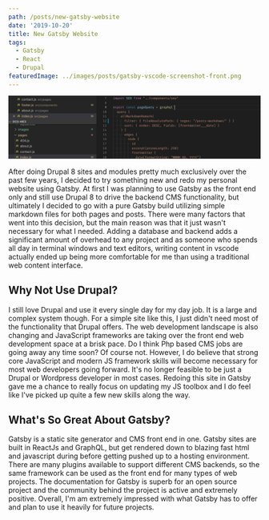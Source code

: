 ```yaml
---
path: /posts/new-gatsby-website
date: '2019-10-20'
title: New Gatsby Website
tags:
  - Gatsby
  - React
  - Drupal
featuredImage: ../images/posts/gatsby-vscode-screenshot-front.png
---
```

![Screenshot of vscode editor with components and graphql query](gatsby-site-vscode-full.png)

After doing Drupal 8 sites and modules pretty much exclusively over the past few years, I decided to try something new and redo my personal website using Gatsby. At first I was planning to use Gatsby as the front end only and still use Drupal 8 to drive the backend CMS functionality, but ultimately I decided to go with a pure Gatsby build utilizing simple markdown files for both pages and posts. There were many factors that went into this decision, but the main reason was that it just wasn't necessary for what I needed. Adding a database and backend adds a significant amount of overhead to any project and as someone who spends all day in terminal windows and text editors, writing content in vscode actually ended up being more comfortable for me than using a traditional web content interface.

## Why Not Use Drupal?

I still love Drupal and use it every single day for my day job. It is a large and complex system though. For a simple site like this, I just didn't need most of the functionality that Drupal offers. The web development landscape is also changing and JavaScript frameworks are taking over the front end web development space at a brisk pace. Do I think Php based CMS jobs are going away any time soon? Of course not. However, I do believe that strong core JavaScript and modern JS framework skills will become necessary for most web developers going forward. It's no longer feasible to be just a Drupal or Wordpress developer in most cases. Redoing this site in Gatsby gave me a chance to really focus on updating my JS toolbox and I do feel like I've picked up quite a few new skills along the way.

## What's So Great About Gatsby?

Gatsby is a static site generator and CMS front end in one. Gatsby sites are built in ReactJs and GraphQL, but get rendered down to blazing fast html and javascript during before getting pushed up to a hosting environment. There are many plugins available to support different CMS backends, so the same framework can be used as the front end for many types of web projects. The documentation for Gatsby is superb for an open source project and the community behind the project is active and extremely positive. Overall, I'm am extremely impressed with what Gatsby has to offer and plan to use it heavily for future projects.
